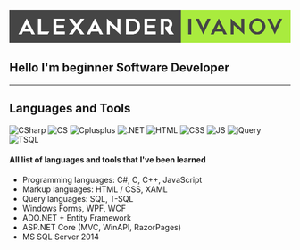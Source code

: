 ![Header](https://github.com/Caiman-man/Caiman-man/blob/main/Images/Ivanov_logo.png)

## Hello I'm beginner Software Developer
___
## Languages and Tools

![CSharp](https://img.shields.io/badge/CSharp-<COLOR>?style=flat-square&logo=Csharp&logoColor=a9eb3e&color=555555)
![CS](https://img.shields.io/badge/C-<COLOR>?style=flat-square&logo=C&logoColor=a9eb3e&color=555555)
![Cplusplus](https://img.shields.io/badge/CPP-<COLOR>?style=flat-square&logo=Cplusplus&logoColor=a9eb3e&color=555555)
![.NET](https://img.shields.io/badge/.NET-<COLOR>?style=flat-square&logo=.NET&logoColor=a9eb3e&color=555555)
![HTML](https://img.shields.io/badge/HTML5-<COLOR>?style=flat-square&logo=HTML5&logoColor=a9eb3e&color=555555)
![CSS](https://img.shields.io/badge/CSS3-<COLOR>?style=flat-square&logo=CSS3&logoColor=a9eb3e&color=555555)
![JS](https://img.shields.io/badge/JavaScript-<COLOR>?style=flat-square&logo=JavaScript&logoColor=a9eb3e&color=555555)
![jQuery](https://img.shields.io/badge/jQuery-<COLOR>?style=flat-square&logo=jQuery&logoColor=a9eb3e&color=555555)
![TSQL](https://img.shields.io/badge/TSQL-<COLOR>?style=flat-square&logo=Windows&logoColor=a9eb3e&color=555555)

#### All list of languages and tools that I've been learned
- Programming languages: C#, С, С++, JavaScript
- Markup languages: HTML / CSS, XAML
- Query languages: SQL, T-SQL
- Windows Forms, WPF, WCF
- ADO.NET + Entity Framework
- ASP.NET Core (MVC, WinAPI, RazorPages)
- MS SQL Server 2014





<!--
**Caiman-man/Caiman-man** is a ✨ _special_ ✨ repository because its `README.md` (this file) appears on your GitHub profile.

Here are some ideas to get you started:

- 🔭 I’m currently working on ...
- 🌱 I’m currently learning ...
- 👯 I’m looking to collaborate on ...
- 🤔 I’m looking for help with ...
- 💬 Ask me about ...
- 📫 How to reach me: ...
- 😄 Pronouns: ...
- ⚡ Fun fact: ...
-->
